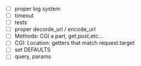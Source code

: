 - [ ] proper log system
- [ ] timeout
- [ ] tests
- [ ] proper decorde_url / encode_url
- [ ] Methods: CGI a part, get,post,etc...
- [ ] CGI: Location: getters that match request.target
- [ ] set DEFAULTS
- [ ] query, params
